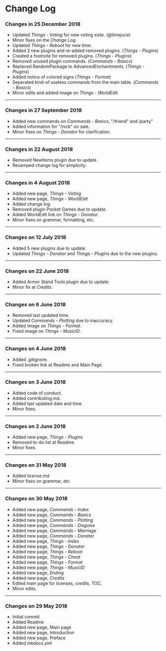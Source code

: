 # Change Log

### Changes in 25 December 2018

- Updated *Things - Voting* for new voting siste. (@limejuce)
- Minor fixes on the *Change Log*.
- Updated *Things - Reboot* for new time.
- Added 2 new plugins and re-added removed plugins. (*Things - Plugins*)
- Created a footnote for removed plugins. (*Things - Plugins*)
- Removed unused plugin commands. (*Commands - Basics*)
- Replaced RandomPackage to AdvancedEnchantments. (*Things - Plugins*)
- Added notice of colored signs (*Things - Format*)
- Seperated kind-of useless commands from the main table. (*Commands - Basics*)
- Minor edits and added image on *Things - WorldEdit*.

---

### Changes in 27 September 2018

- Added new commands on *Commands - Basics*, "/friend" and /party"
- Added information for "/nick" on sale.
- Minor fixes on *Things - Donator* for clarification.

---

### Changes in 22 August 2018

- Removed NewItems plugin due to update.
- Revamped change log for simplicity.

---

### Changes in 4 August 2018
- Added new page, *Things - Voting*
- Added new page, *Things - WorldEdit*
- Added change log.
- Removed plugin Pocket Games due to update.
- Added WorldEdit link on *Things - Donator*.
- Minor fixes on grammar, formatting, etc.

---

### Changes on 12 July 2018
- Added 5 new plugins due to update.
- Updated *Things - Donator* and *Things - Plugins* due to the new plugins.

---

### Changes on 22 June 2018
- Added Armor Stand Tools plugin due to update.
- Minor fix at *Credits*.

---

### Changes on 6 June 2018
- Removed last updated time.
- Updated *Commands - Plotting* due to inaccuracy.
- Added image on *Things - Format*.
- Fixed image on *Things - MusicID*.

---

### Changes on 4 June 2018
- Added .gitignore.
- Fixed broken link at Readme and Main Page.

---

### Changes on 3 June 2018
- Added code of conduct.
- Added contributing.md.
- Added last updated date and time.
- Minor fixes.

---

### Changes on 2 June 2018
- Added new page, *Things - Plugins*
- Removed to-do list at Readme.
- Minor fixes.

---

### Changes on 31 May 2018

- Added license.md
- Minor fixes on grammar, etc.

---

### Changes on 30 May 2018

- Added new page, *Commands - Index*
- Added new page, *Commands - Basics*
- Added new page, *Commands - Plotting*
- Added new page, *Commands - Disguise*
- Added new page, *Commands - Marriage*
- Added new page, *Commands - Donator*
- Added new page, *Things - Index*
- Added new page, *Things - Donator*
- Added new page, *Things - Reboot*
- Added new page, *Things - Cheat*
- Added new page, *Things - Format*
- Added new page, *Things - MusicID*
- Added new page, *Ending*
- Added new page, *Credits*
- Edited main page for licenses, credits, TOC.
- Minor edits.

---

### Changes on 29 May 2018

- Initial commit
- Added Readme
- Added new page, Main page
- Added new page, Introduction
- Added new page, Preface
- Added mkdocs.yml
